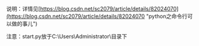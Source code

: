 说明：详情见[https://blog.csdn.net/sc2079/article/details/82024070](https://blog.csdn.net/sc2079/article/details/82024070 "python之命令行可以做的事儿")


注意：start.py放于C:\Users\Administrator\目录下